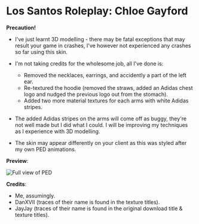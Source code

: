 # Los Santos Roleplay: Chloe Gayford

**Precaution!**
- I've just learnt 3D modelling - there may be fatal exceptions that may result your game in crashes, I've however not experienced any crashes so far using this skin.


- I'm not taking credits for the wholesome job, all I've done is:
  - Removed the necklaces, earrings, and accidently a part of the left ear.
  - Re-textured the hoodie (removed the straws, added an Adidas chest logo and nudged the previous logo out from the stomach).
  - Added two more material textures for each arms with white Adidas stripes.


- The added Adidas stripes on the arms will come off as buggy, they're not well made but I did what I could. I will be improving my techniques as I experience with 3D modelling.


- The skin may appear differently on your client as this was styled after my own PED animations.



**Preview**:

![Full view of PED](https://i.imgur.com/gbSwqY8.gif)



**Credits**:

- Me, assumingly.
- DanXVII (traces of their name is found in the texture titles).
- JayJay (traces of their name is found in the original download title & texture titles).
